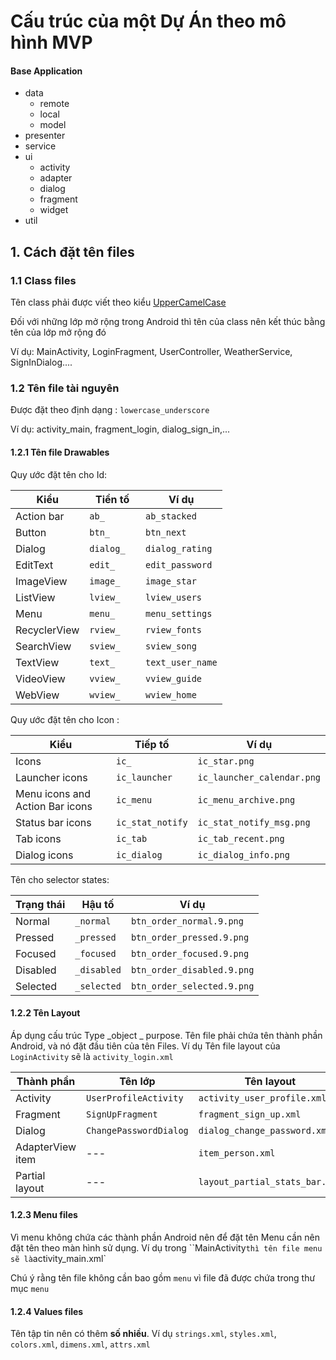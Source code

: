 # Cấu trúc của một Dự Án theo mô hình MVP

#### Base Application
* data
	* remote
	* local
	* model
* presenter
* service
* ui
  * activity
  * adapter
  * dialog
  * fragment
  * widget
* util

## 1. Cách đặt tên files

### 1.1 Class files

Tên class phải được viết theo kiểu [UpperCamelCase](https://en.wikipedia.org/wiki/CamelCase)

Đối với những lớp mở rộng trong Android thì tên của class nên kết thúc bằng tên của lớp mở rộng đó

Ví dụ: MainActivity, LoginFragment, UserController, WeatherService, SignInDialog....

### 1.2 Tên file tài nguyên <Resources>

Được đặt theo định dạng : `lowercase_underscore`

Ví dụ: activity_main, fragment_login, dialog_sign_in,...

#### 1.2.1 Tên file Drawables

Quy ước đặt tên cho Id:


| Kiểu          | Tiền tố       |		Ví dụ               |
|---------------| --------------|-----------------------|
| Action bar    | `ab_`         | `ab_stacked`          |
| Button        | `btn_`	      | `btn_next`            |
| Dialog        | `dialog_`     | `dialog_rating`       | 
| EditText      | `edit_`       | `edit_password`       |
| ImageView     | `image_`	    | `image_star`          |
| ListView      | `lview_`	    | `lview_users`         |
| Menu          | `menu_	`     | `menu_settings`       |
| RecyclerView  | `rview_`	    | `rview_fonts`         |
| SearchView    | `sview_`	    | `sview_song`         |
| TextView      | `text_`       | `text_user_name`      |
| VideoView     | `vview_`      | `vview_guide`         |
| WebView       | `wview_`      | `wview_home`          |

Quy ước đặt tên cho Icon :

| Kiểu                            | Tiếp tố            | Ví dụ                        |
| --------------------------------| ----------------   | ---------------------------- | 
| Icons                           | `ic_`              | `ic_star.png`                |
| Launcher icons                  | `ic_launcher`      | `ic_launcher_calendar.png`   |
| Menu icons and Action Bar icons | `ic_menu`          | `ic_menu_archive.png`        |
| Status bar icons                | `ic_stat_notify`   | `ic_stat_notify_msg.png`     |
| Tab icons                       | `ic_tab`           | `ic_tab_recent.png`          |
| Dialog icons                    | `ic_dialog`        | `ic_dialog_info.png`         |

Tên cho selector states:

| Trạng thái	 | Hậu tố          | Ví dụ                       |
|--------------|-----------------|-----------------------------|
| Normal       | `_normal`       | `btn_order_normal.9.png`    |
| Pressed      | `_pressed`      | `btn_order_pressed.9.png`   |
| Focused      | `_focused`      | `btn_order_focused.9.png`   |
| Disabled     | `_disabled`     | `btn_order_disabled.9.png`  |
| Selected     | `_selected`     | `btn_order_selected.9.png`  |


#### 1.2.2 Tên Layout

Áp dụng cấu trúc Type _object _ purpose. Tên file phải chứa tên thành phần Android, và nó đặt đầu tiên của tên Files. Ví dụ Tên file layout của `LoginActivity` sẽ là `activity_login.xml`

| Thành phần       | Tên lớp                | Tên layout                    |
| ---------------- | ---------------------- | ----------------------------- |
| Activity         | `UserProfileActivity`  | `activity_user_profile.xml`   |
| Fragment         | `SignUpFragment`       | `fragment_sign_up.xml`        |
| Dialog           | `ChangePasswordDialog` | `dialog_change_password.xml`  |
| AdapterView item | ---                    | `item_person.xml`             |
| Partial layout   | ---                    | `layout_partial_stats_bar.xml`       |

#### 1.2.3 Menu files

Vì menu không chứa các thành phần Android nên để đặt tên Menu cần nên đặt tên theo màn hình sử dụng. Ví dụ trong ``MainActivity` thì tên file menu sẽ là `activity_main.xml`

Chú ý rằng tên file không cần bao gồm `menu` vì file đã được chứa trong thư mục `menu`

#### 1.2.4 Values files

Tên tập tin nên có thêm __số nhiều__. Ví dụ `strings.xml`, `styles.xml`, `colors.xml`, `dimens.xml`, `attrs.xml`
